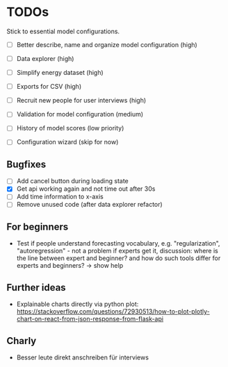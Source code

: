 # TODOs

Stick to essential model configurations.


- [ ] Better describe, name and organize model configuration (high)
- [ ] Data explorer (high)
- [ ] Simplify energy dataset (high)
- [ ] Exports for CSV (high)
- [ ] Recruit new people for user interviews (high)

- [ ] Validation for model configuration (medium)
- [ ] History of model scores (low priority)
- [ ] Configuration wizard (skip for now)

## Bugfixes

- [ ] Add cancel button during loading state
- [x] Get api working again and not time out after 30s
- [ ] Add time information to x-axis
- [ ] Remove unused code (after data explorer refactor)

## For beginners

- Test if people understand forecasting vocabulary, e.g. "regularization", "autoregression" - not a problem if experts get it, discussion: where is the line between expert and beginner? and how do such tools differ for experts and beginners? -> show help


## Further ideas

- Explainable charts directly via python plot: https://stackoverflow.com/questions/72930513/how-to-plot-plotly-chart-on-react-from-json-response-from-flask-api


## Charly

- Besser leute direkt anschreiben für interviews
